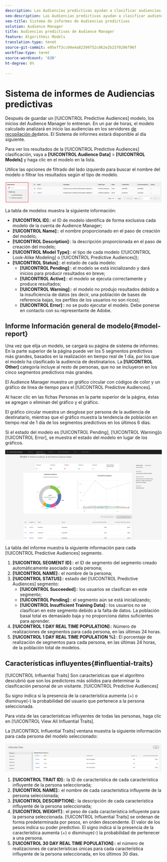 ```yaml
---
description: Las Audiencias predictivas ayudan a clasificar audiencias desconocidas en personalidades distintas en tiempo real, mediante el uso de la ciencia de datos.
seo-description: Las Audiencias predictivas ayudan a clasificar audiencias desconocidas en personalidades distintas en tiempo real, mediante el uso de la ciencia de datos.
seo-title: Sistema de informes de Audiencias predictivas
solution: Audience Manager
title: Audiencias predictivas de Audience Manager
feature: Algorithmic Models
translation-type: tm+mt
source-git-commit: e05eff3cc04e4a82399752c862e2b2370286f96f
workflow-type: tm+mt
source-wordcount: '630'
ht-degree: 0%

---
```



# Sistema de informes de Audiencias predictivas

Después de guardar un [!UICONTROL Predictive Audiences] modelo, los inicios del Audience Manager lo entrenan. En un par de horas, el modelo calculado analizará en inicio las audiencias en los servidores [de recopilación de](https://docs.adobe.com/content/help/en/audience-manager/user-guide/reference/system-components/components-data-collection.html#dcs-pcs)datos. El Sistema de informes estará disponible al día siguiente.

Para ver los resultados de la [!UICONTROL Predictive Audiences] clasificación, vaya a **[!UICONTROL Audience Data]** > **[!UICONTROL Models]** y haga clic en el modelo en la lista.

Utilice las opciones de filtrado del lado izquierdo para buscar el nombre del modelo o filtrar los resultados según el tipo de modelo.

![predictive-audiencias-filter](assets/predictive-audiences-filter-models.png)

La tabla de modelos muestra la siguiente información:

* **[!UICONTROL ID]**:: el ID de modelo identifica de forma exclusiva cada modelo de la cuenta de Audience Manager;
* **[!UICONTROL Name]**:: el nombre proporcionado en el paso de creación del modelo;
* **[!UICONTROL Description]**:: la descripción proporcionada en el paso de creación del modelo;
* **[!UICONTROL Model Type]**:: el tipo de cada modelo ([!UICONTROL Look-Alike Modeling] o [!UICONTROL Predictive Audiences]);
* **[!UICONTROL Status]**:: el estado de cada modelo:
   * **[!UICONTROL Pending]**:: el modelo se está inicializando y dará inicios para producir resultados en breve;
   * **[!UICONTROL Active]**:: el modelo se ejecuta correctamente y produce resultados;
   * **[!UICONTROL Warning]**:: el modelo no produjo resultados debido a la insuficiencia de datos (es decir, una población de bases de referencia bajas, los perfiles de los usuarios no son ricos);
   * **[!UICONTROL Error]**:: no se pudo ejecutar el modelo. Debe ponerse en contacto con su representante de Adobe.

## Informe Información general de modelo{#model-report}

Una vez que elija un modelo, se cargará su página de sistema de informes. En la parte superior de la página puede ver los 5 segmentos predictivos más grandes, basados en la realización en tiempo real de 1 día, por los que el modelo ha clasificado la audiencia de destinatarios. La **[!UICONTROL Other]** categoría incluye al resto de personas, que no se incluyeron en los cinco segmentos predictivos más grandes.

El Audience Manager muestra un gráfico circular con códigos de color y un gráfico de línea de tiempo para el [!UICONTROL Predictive Audiences].

Al hacer clic en las fichas Personas en la parte superior de la página, éstas se agregan o eliminan del gráfico y el gráfico.

El gráfico circular muestra un desglose por persona de la audiencia de destinatario, mientras que el gráfico muestra la tendencia de población en tiempo real de 1 día de los segmentos predictivos en los últimos 6 días.

Si el estado del modelo es [!UICONTROL Pending], [!UICONTROL Warning]o [!UICONTROL Error], se muestra el estado del modelo en lugar de los gráficos.

![smart-persona-report](assets/predictive-audiences-report.png)

La tabla del informe muestra la siguiente información para cada [!UICONTROL Predictive Audiences] segmento.

1. **[!UICONTROL SEGMENT ID]**:: el ID de segmento del segmento creado automáticamente asociado a cada persona;
1. **[!UICONTROL NAME]**:: el nombre de la persona;
1. **[!UICONTROL STATUS]**:: estado del [!UICONTROL Predictive Audiences] segmento:
   * **[!UICONTROL Succeeded]**:: los usuarios se clasifican en este segmento;
   * **[!UICONTROL Pending]**:: el segmento aún se está inicializando;
   * **[!UICONTROL Insufficient Training Data]**:: los usuarios no se clasifican en este segmento debido a la falta de datos. La población basal total es demasiado baja y no proporciona datos suficientes para aprender.
1. **[!UICONTROL 1 DAY REAL TIME POPULATION]**:: Número de realizaciones de segmentos para cada persona, en las últimas 24 horas.
1. **[!UICONTROL 1 DAY REAL TIME POPULATION %]**:: El porcentaje de realización de segmentos para cada persona, en las últimas 24 horas, de la población total de modelos.

## Características influyentes{#influential-traits}

[!UICONTROL Influential Traits] Son características que el algoritmo descubrió que son los predictores más sólidos para determinar la clasificación personal de un visitante. [!UICONTROL Predictive Audiences]

Su signo indica si la presencia de la característica aumenta (+) o disminuye(-) la probabilidad del usuario que pertenece a la persona seleccionada.

Para vista de las características influyentes de todas las personas, haga clic en [!UICONTROL View All Influential Traits].

La [!UICONTROL Influential Traits] ventana muestra la siguiente información para cada persona del modelo seleccionado:

![características influyentes](assets/predictive-audiences-influential-traits.png)

1. **[!UICONTROL TRAIT ID]**:: la ID de característica de cada característica influyente de la persona seleccionada;
1. **[!UICONTROL NAME]**:: el nombre de cada característica influyente de la persona seleccionada;
1. **[!UICONTROL DESCRIPTION]**:: la descripción de cada característica influyente de la persona seleccionada;
1. **[!UICONTROL WEIGHT]**:: el peso de cada característica influyente para la persona seleccionada. [!UICONTROL Influential Traits] se ordenan de forma predeterminada por pesos, en orden descendente.  El valor de los pesos indica su poder predictivo. El signo indica si la presencia de la característica aumenta (+) o disminuye(-) la probabilidad de pertenecer a una persona.
1. **[!UICONTROL 30 DAY REAL TIME POPULATION]**:: el número de realizaciones de características únicas para cada característica influyente de la persona seleccionada, en los últimos 30 días.
